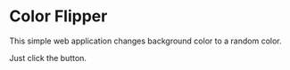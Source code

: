 # Color Flipper

This simple web application changes background color to a random color.

Just click the button.
